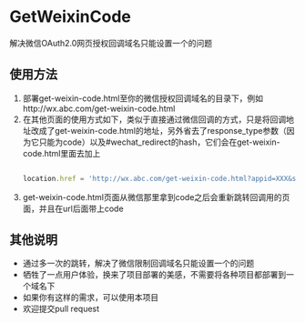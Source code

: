 # GetWeixinCode

解决微信OAuth2.0网页授权回调域名只能设置一个的问题

## 使用方法

1. 部署get-weixin-code.html至你的微信授权回调域名的目录下，例如http://wx.abc.com/get-weixin-code.html
2. 在其他页面的使用方式如下，类似于直接通过微信回调的方式，只是将回调地址改成了get-weixin-code.html的地址，另外省去了response_type参数（因为它只能为code）以及#wechat_redirect的hash，它们会在get-weixin-code.html里面去加上
    ```javascript

    location.href = 'http://wx.abc.com/get-weixin-code.html?appid=XXX&scope=XXX&state=XXX&redirect_uri=' + encodeURIComponent(location.href);

    ```
3. get-weixin-code.html页面从微信那里拿到code之后会重新跳转回调用的页面，并且在url后面带上code

## 其他说明

- 通过多一次的跳转，解决了微信限制回调域名只能设置一个的问题
- 牺牲了一点用户体验，换来了项目部署的美感，不需要将各种项目都部署到一个域名下
- 如果你有这样的需求，可以使用本项目
- 欢迎提交pull request